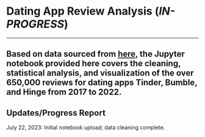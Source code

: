 # Dating App Review Analysis (*IN-PROGRESS*)
---
Based on data sourced from [here](https://www.kaggle.com/datasets/sidharthkriplani/datingappreviews), the Jupyter notebook provided 
here covers the cleaning, statistical analysis, and visualization of the over 650,000 reviews for dating apps Tinder, Bumble, and Hinge 
from 2017 to 2022. 
---
## Updates/Progress Report
July 22, 2023: Initial notebook upload; data cleaning complete.

